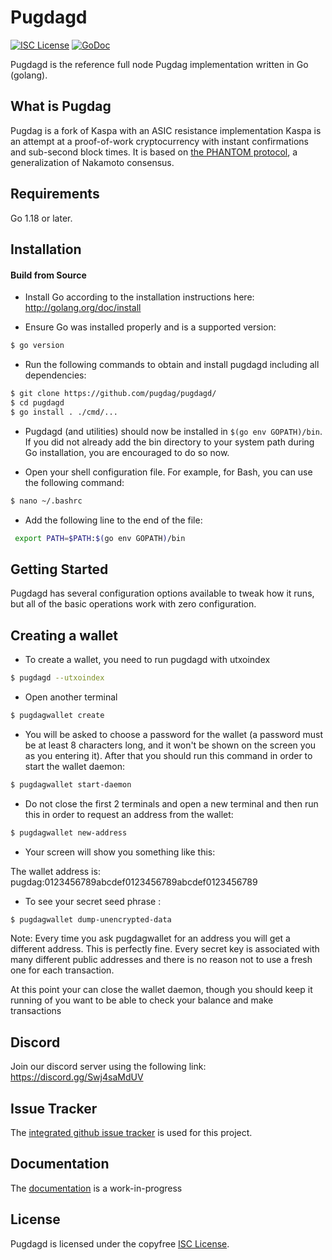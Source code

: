 Pugdagd
========

[![ISC License](http://img.shields.io/badge/license-ISC-blue.svg)](https://choosealicense.com/licenses/isc/)
[![GoDoc](https://img.shields.io/badge/godoc-reference-blue.svg)](http://godoc.org/github.com/pugdag/pugdagd/)

Pugdagd is the reference full node Pugdag implementation written in Go (golang).

## What is Pugdag

Pugdag is a fork of Kaspa with an ASIC resistance implementation
Kaspa is an attempt at a proof-of-work cryptocurrency with instant confirmations and sub-second block times. It is based on [the PHANTOM protocol](https://eprint.iacr.org/2018/104.pdf), a generalization of Nakamoto consensus.

## Requirements

Go 1.18 or later.

## Installation

#### Build from Source

- Install Go according to the installation instructions here:
  http://golang.org/doc/install

- Ensure Go was installed properly and is a supported version:

```bash
$ go version
```

- Run the following commands to obtain and install pugdagd including all dependencies:

```bash
$ git clone https://github.com/pugdag/pugdagd/
$ cd pugdagd
$ go install . ./cmd/...
```

- Pugdagd (and utilities) should now be installed in `$(go env GOPATH)/bin`. If you did
  not already add the bin directory to your system path during Go installation,
  you are encouraged to do so now.
  
- Open your shell configuration file. For example, for Bash, you can use the following command:
  
```bash
$ nano ~/.bashrc
```
- Add the following line to the end of the file:

```bash
 export PATH=$PATH:$(go env GOPATH)/bin
```

## Getting Started

Pugdagd has several configuration options available to tweak how it runs, but all
of the basic operations work with zero configuration.

## Creating a wallet

- To create a wallet, you need to run pugdagd with utxoindex

```bash
$ pugdagd --utxoindex
```
- Open another terminal

```bash
$ pugdagwallet create
```

- You will be asked to choose a password for the wallet (a password must be at least 8 characters long, and it won't be shown on the screen you as you entering it). After that you should run this command in order to start the wallet daemon:

```bash
$ pugdagwallet start-daemon
```
- Do not close the first 2 terminals and open a new terminal and then run this in order to request an address from the wallet:

```bash
$ pugdagwallet new-address
```

- Your screen will show you something like this:

The wallet address is:
pugdag:0123456789abcdef0123456789abcdef0123456789

- To see your secret seed phrase :

```bash
$ pugdagwallet dump-unencrypted-data
```

Note: Every time you ask pugdagwallet for an address you will get a different address. This is perfectly fine. Every secret key is associated with many different public addresses and there is no reason not to use a fresh one for each transaction.

At this point your can close the wallet daemon, though you should keep it running of you want to be able to check your balance and make transactions


## Discord
Join our discord server using the following link: https://discord.gg/Swj4saMdUV

## Issue Tracker

The [integrated github issue tracker](https://github.com/pugdag/pugdagd/issues)
is used for this project.


## Documentation

The [documentation](https://github.com/pugdag/docs) is a work-in-progress

## License

Pugdagd is licensed under the copyfree [ISC License](https://choosealicense.com/licenses/isc/).
